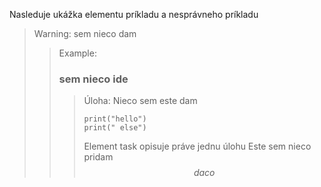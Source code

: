 Nasleduje ukážka elementu príkladu a nesprávneho príkladu

> Warning:
> sem nieco dam
> > Example:
> > ### sem nieco ide
> > > Úloha:
> > > Nieco sem este dam
> > > ```
> > > print("hello")
> > > print(" else")
> > > ```
> > > Element task opisuje práve jednu úlohu
> Este sem nieco pridam
> $$
> daco
> $$